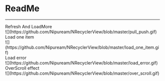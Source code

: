 # ReadMe #
<hr/>
Refresh And LoadMore
<br/>
![](https://github.com/Nipuream/NRecyclerView/blob/master/pull_push.gif)

<br/>
Load one item
<br/>
![](https://github.com/Nipuream/NRecyclerView/blob/master/load_one_item.gif)

<br/>
Load error
<br/>
![](https://github.com/Nipuream/NRecyclerView/blob/master/load_error.gif)

<br/>
OverScroll effect
<br/>
![](https://github.com/Nipuream/NRecyclerView/blob/master/over_scroll.gif)


